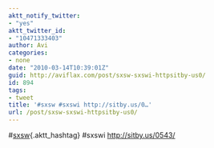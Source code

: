 ```yaml
---
aktt_notify_twitter:
- "yes"
aktt_twitter_id:
- "10471333403"
author: Avi
categories:
- none
date: "2010-03-14T10:39:01Z"
guid: http://aviflax.com/post/sxsw-sxswi-httpsitby-us0/
id: 894
tags:
- tweet
title: '#sxsw #sxswi http://sitby.us/0…'
url: /post/sxsw-sxswi-httpsitby-us0/
---
```

#[sxsw](http://search.twitter.com/search?q=%23sxsw){.aktt_hashtag} #sxswi <a href="http://sitby.us/0543/" rel="nofollow">http://sitby.us/0543/</a>
